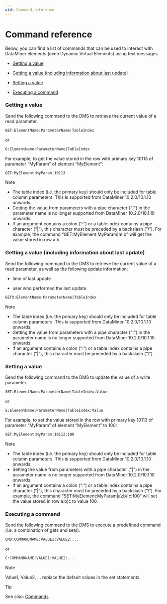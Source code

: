 ```yaml
---
uid: Command_reference
---
```


# Command reference

Below, you can find a list of commands that can be used to interact with DataMiner elements (even Dynamic Virtual Elements) using text messages.

- [Getting a value](#getting-a-value)

- [Getting a value (including information about last update)](#getting-a-value-including-information-about-last-update)

- [Setting a value](#setting-a-value)

- [Executing a command](#executing-a-command)

### Getting a value

Send the following command to the DMS to retrieve the current value of a read parameter.

```txt
GET:ElementName:ParameterName|TableIndex
```

or

```txt
G:ElementName:ParameterName|TableIndex
```

For example, to get the value stored in the row with primary key 10113 of parameter “MyParam” of element “MyElement”:

```txt
GET:MyElement:MyParam|10113
```

> [!NOTE]
> - The table index (i.e. the primary key) should only be included for table column parameters. This is supported from DataMiner 10.2.0/10.1.10 onwards.
> - Getting the value from parameters with a pipe character ("\|") in the parameter name is no longer supported from DataMiner 10.2.0/10.1.10 onwards.
> - If an argument contains a colon (“:”) or a table index contains a pipe character (“\|”), this character must be preceded by a backslash (“\\”). For example, the command “GET:MyElement:MyParam\|a\\:b” will get the value stored in row a:b.

### Getting a value (including information about last update)

Send the following command to the DMS to retrieve the current value of a read parameter, as well as the following update information:

- time of last update

- user who performed the last update

```txt
GETX:ElementName:ParameterName|TableIndex
```

> [!NOTE]
> - The table index (i.e. the primary key) should only be included for table column parameters. This is supported from DataMiner 10.2.0/10.1.10 onwards.
> - Getting the value from parameters with a pipe character ("\|") in the parameter name is no longer supported from DataMiner 10.2.0/10.1.10 onwards.
> - If an argument contains a colon (“:”) or a table index contains a pipe character (“\|”), this character must be preceded by a backslash (“\\”).

### Setting a value

Send the following command to the DMS to update the value of a write parameter.

```txt
SET:ElementName:ParameterName|TableIndex:Value
```

or

```txt
S:ElementName:ParameterName|TableIndex:Value
```

For example, to set the value stored in the row with primary key 10113 of parameter “MyParam” of element “MyElement” to 100:

```txt
SET:MyElement:MyParam|10113:100
```

> [!NOTE]
> - The table index (i.e. the primary key) should only be included for table column parameters. This is supported from DataMiner 10.2.0/10.1.10 onwards.
> - Setting the value from parameters with a pipe character ("\|") in the parameter name is no longer supported from DataMiner 10.2.0/10.1.10 onwards.
> - If an argument contains a colon (“:”) or a table index contains a pipe character (“\|”), this character must be preceded by a backslash (“\\”). For example, the command “SET:MyElement:MyParam\|a\\:b\\\|c:100” will set the value stored in row a:b\|c to value 100.

### Executing a command

Send the following command to the DMS to execute a predefined command (i.e. a combination of gets and sets).

```txt
CMD:COMMANDNAME:VALUE1:VALUE2:...
```

or

```txt
C:COMMANDNAME:VALUE1:VALUE2:...
```

> [!NOTE]
> Value1, Value2, ... replace the default values in the set statements.

> [!TIP]
> See also:
> [Commands](xref:Configuring_Mobile_Gateway_in_DataMiner_Cube#commands)
